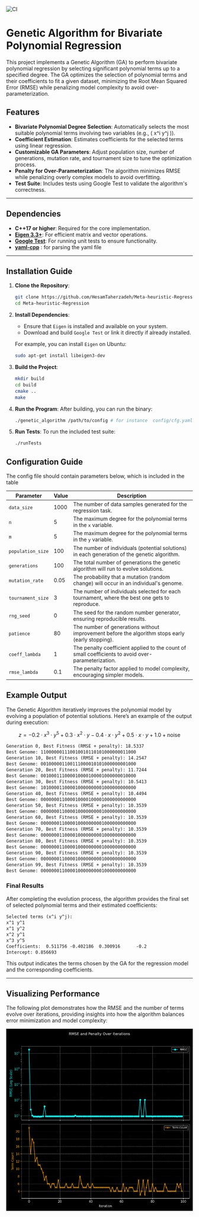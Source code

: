 ![CI](https://github.com/HesamTaherzadeh/Meta-heuristic-Regression/actions/workflows/ci.yml/badge.svg)
# Genetic Algorithm for Bivariate Polynomial Regression

This project implements a Genetic Algorithm (GA) to perform bivariate polynomial regression by selecting significant polynomial terms up to a specified degree. The GA optimizes the selection of polynomial terms and their coefficients to fit a given dataset, minimizing the Root Mean Squared Error (RMSE) while penalizing model complexity to avoid over-parameterization.

## Features

- **Bivariate Polynomial Degree Selection**: Automatically selects the most suitable polynomial terms involving two variables (e.g., \( x^i y^j \)).
- **Coefficient Estimation**: Estimates coefficients for the selected terms using linear regression.
- **Customizable GA Parameters**: Adjust population size, number of generations, mutation rate, and tournament size to tune the optimization process.
- **Penalty for Over-Parameterization**: The algorithm minimizes RMSE while penalizing overly complex models to avoid overfitting.
- **Test Suite**: Includes tests using Google Test to validate the algorithm's correctness.

---

## Dependencies

- **C++17 or higher**: Required for the core implementation.
- **[Eigen 3.3+](http://eigen.tuxfamily.org/)**: For efficient matrix and vector operations.
- **[Google Test](https://github.com/google/googletest)**: For running unit tests to ensure functionality.
- **[yaml-cpp](https://github.com/jbeder/yaml-cpp)** : for parsing the yaml file 

---

## Installation Guide

1. **Clone the Repository**:
    ```bash
    git clone https://github.com/HesamTaherzadeh/Meta-heuristic-Regression.git
    cd Meta-heuristic-Regression
    ```

2. **Install Dependencies**:
    - Ensure that `Eigen` is installed and available on your system.
    - Download and build `Google Test` or link it directly if already installed.
    
    For example, you can install `Eigen` on Ubuntu:
    ```bash
    sudo apt-get install libeigen3-dev
    ```

3. **Build the Project**:
    ```bash
    mkdir build
    cd build
    cmake ..
    make
    ```

4. **Run the Program**:
    After building, you can run the binary:
    ```bash
    ./genetic_algorithm /path/to/config # for instance  config/cfg.yaml
    ```

5. **Run Tests**:
    To run the included test suite:
    ```bash
    ./runTests
    ```

## Configuration Guide

The config file should contain parameters below, which is included in the table 

| Parameter         | Value     | Description                                                                                   |
|-------------------|-----------|-----------------------------------------------------------------------------------------------|
| `data_size`       | 1000      | The number of data samples generated for the regression task.                                |
| `n`               | 5         | The maximum degree for the polynomial terms in the `x` variable.                            |
| `m`               | 5         | The maximum degree for the polynomial terms in the `y` variable.                            |
| `population_size` | 100       | The number of individuals (potential solutions) in each generation of the genetic algorithm.|
| `generations`     | 100       | The total number of generations the genetic algorithm will run to evolve solutions.         |
| `mutation_rate`   | 0.05      | The probability that a mutation (random change) will occur in an individual's genome.       |
| `tournament_size` | 3         | The number of individuals selected for each tournament, where the best one gets to reproduce.|
| `rng_seed`        | 0         | The seed for the random number generator, ensuring reproducible results.                    |
| `patience`        | 80        | The number of generations without improvement before the algorithm stops early (early stopping).|
| `coeff_lambda`    | 1         | The penalty coefficient applied to the count of small coefficients to avoid over-parameterization.|
| `rmse_lambda`     | 0.1       | The penalty factor applied to model complexity, encouraging simpler models.                 |

## Example Output

The Genetic Algorithm iteratively improves the polynomial model by evolving a population of potential solutions. Here’s an example of the output during execution:

```math
z = -0.2 \cdot x^3 \cdot y^5 + 0.3 \cdot x^2 \cdot y - 0.4 \cdot x \cdot y^2 + 0.5 \cdot x \cdot y + 1.0 + \text{noise}
```

```
Generation 0, Best Fitness (RMSE + penalty): 18.5337
Best Genome: 110000001110010010110101000000011000
Generation 10, Best Fitness (RMSE + penalty): 14.2547
Best Genome: 001000001100111000010101000000001000
Generation 20, Best Fitness (RMSE + penalty): 11.7244
Best Genome: 001000111000010000100001000000010000
Generation 30, Best Fitness (RMSE + penalty): 10.5413
Best Genome: 101000011000010000000001000000000000
Generation 40, Best Fitness (RMSE + penalty): 10.4494
Best Genome: 000000011000010000100001000000000000
Generation 50, Best Fitness (RMSE + penalty): 10.3539
Best Genome: 000000011000010000000001000000000000
Generation 60, Best Fitness (RMSE + penalty): 10.3539
Best Genome: 000000011000010000000001000000000000
Generation 70, Best Fitness (RMSE + penalty): 10.3539
Best Genome: 000000011000010000000001000000000000
Generation 80, Best Fitness (RMSE + penalty): 10.3539
Best Genome: 000000011000010000000001000000000000
Generation 90, Best Fitness (RMSE + penalty): 10.3539
Best Genome: 000000011000010000000001000000000000
Generation 99, Best Fitness (RMSE + penalty): 10.3539
Best Genome: 000000011000010000000001000000000000
```

### Final Results

After completing the evolution process, the algorithm provides the final set of selected polynomial terms and their estimated coefficients:

```
Selected terms (x^i y^j):
x^1 y^1
x^1 y^2
x^2 y^1
x^3 y^5
Coefficients:  0.511756 -0.402186  0.300916      -0.2
Intercept: 0.856693
```

This output indicates the terms chosen by the GA for the regression model and the corresponding coefficients.

---

## Visualizing Performance

The following plot demonstrates how the RMSE and the number of terms evolve over iterations, providing insights into how the algorithm balances error minimization and model complexity:

![RMSE and Term Count Plot](images/Figure_1.png)

